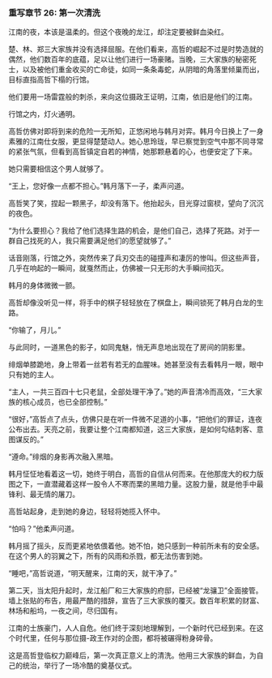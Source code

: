 ### **重写章节 26: 第一次清洗**

江南的夜，本该是温柔的。但这个夜晚的龙江，却注定要被鲜血染红。

楚、林、郑三大家族并没有选择屈服。在他们看来，高哲的崛起不过是时势造就的偶然，他们数百年的底蕴，足以让他们进行一场豪赌。当晚，三大家族的秘密死士，以及被他们重金收买的亡命徒，如同一条条毒蛇，从阴暗的角落里倾巢而出，目标直指高哲下榻的行馆。

他们要用一场雷霆般的刺杀，来向这位摄政王证明，江南，依旧是他们的江南。

行馆之内，灯火通明。

高哲仿佛对即将到来的危险一无所知，正悠闲地与韩月对弈。韩月今日换上了一身素雅的江南仕女服，更显得楚楚动人。她心思玲珑，早已察觉到空气中那不同寻常的紧张气氛，但看到高哲镇定自若的神情，她那颗悬着的心，也便安定了下来。

她只需要相信这个男人就够了。

“王上，您好像一点都不担心。”韩月落下一子，柔声问道。

高哲笑了笑，捏起一颗黑子，却没有落下。他抬起头，目光穿过窗棂，望向了沉沉的夜色。

“为什么要担心？我给了他们选择生路的机会，是他们自己，选择了死路。对于一群自己找死的人，我只需要满足他们的愿望就够了。”

话音刚落，行馆之外，突然传来了兵刃交击的碰撞声和凄厉的惨叫。但这些声音，几乎在响起的一瞬间，就戛然而止，仿佛被一只无形的大手瞬间掐灭。

韩月的身体微微一颤。

高哲却像没听见一样，将手中的棋子轻轻放在了棋盘上，瞬间锁死了韩月白龙的生路。

“你输了，月儿。”

与此同时，一道黑色的影子，如同鬼魅，悄无声息地出现在了房间的阴影里。

绯烟单膝跪地，身上带着一丝若有若无的血腥味。她甚至没有去看韩月一眼，眼中只有她的主人。

“主人，一共三百四十七只老鼠，全部处理干净了。”她的声音清冷而高效，“三大家族的核心成员，也已全部控制。”

“很好，”高哲点了点头，仿佛只是在听一件微不足道的小事，“把他们的罪证，连夜公布出去。天亮之前，我要让整个江南都知道，这三大家族，是如何勾结刺客、意图谋反的。”

“遵命。”绯烟的身影再次融入黑暗。

韩月怔怔地看着这一切，她终于明白，高哲的自信从何而来。在他那庞大的权力版图之下，一直潜藏着这样一股令人不寒而栗的黑暗力量。这股力量，就是他手中最锋利、最无情的屠刀。

高哲站起身，走到她的身边，轻轻将她揽入怀中。

“怕吗？”他柔声问道。

韩月摇了摇头，反而更紧地依偎着他。她不怕，她只感到一种前所未有的安全感。在这个男人的羽翼之下，所有的风雨和杀戮，都无法伤害到她。

“睡吧，”高哲说道，“明天醒来，江南的天，就干净了。”

第二天，当太阳升起时，龙江船厂和三大家族的府邸，已经被“龙骧卫”全面接管。墙上张贴的布告，用最严酷的措辞，宣告了三大家族的覆灭。数百年积累的财富、林场和船坞，一夜之间，尽归国有。

江南的士族豪门，人人自危。他们终于深刻地理解到，一个新时代已经到来。在这个时代里，任何与那位摄-政王作对的企图，都将被碾得粉身碎骨。

这是高哲登临权力巅峰后，第一次真正意义上的清洗。他用三大家族的鲜血，为自己的统治，举行了一场冷酷的奠基仪式。